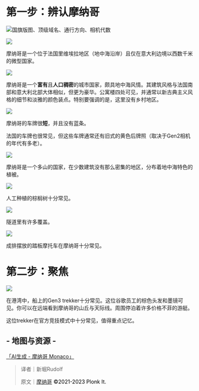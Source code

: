# 第一步：辨认摩纳哥
![国旗版图、顶级域名、通行方向、相机代数](https://cdn.nlark.com/yuque/0/2023/png/35193536/1698310948470-092835ff-6edb-4101-9842-6c64a6c34c00.png)

![](https://cdn.nlark.com/yuque/0/2023/png/34598262/1686711623741-f0fe82da-35e9-489f-9dbb-50b48d1fc974.png)

摩纳哥是一个位于法国里维埃拉地区（地中海沿岸）且仅在意大利边境以西数千米的微型国家。

![](https://cdn.nlark.com/yuque/0/2023/png/35193536/1698311032747-e4493b21-7ed3-4198-9a50-5666106827aa.png)

摩纳哥是一个**富有**且**人口稠密**的城市国家，颇具地中海风情。其建筑风格与法国南部和意大利北部大体相似，但更为豪华。公寓楼四处可见，并通常以新古典主义风格的细节和淡雅的颜色装点。特别要强调的是，这里没有乡村地区。

![](https://cdn.nlark.com/yuque/0/2023/png/34598262/1686711626244-c3f6a6a4-44b6-47a6-969e-a16598a33e7b.png)

摩纳哥的车牌很**短**，并且没有蓝条。

法国的车牌也很常见，但这些车牌通常还有旧式的黄色后牌照（取决于Gen2相机的年代有多老）。

![](https://cdn.nlark.com/yuque/0/2023/png/34598262/1686711626977-065360dd-b132-4111-9592-123da91aeccd.png)

摩纳哥是一个多山的国家，在少数建筑没有那么密集的地区，分布着地中海特色的植被。

![](https://cdn.nlark.com/yuque/0/2023/png/34598262/1686711627746-a9139077-aed4-4958-87f2-669a7fd97acb.png)

人工种植的棕榈树十分常见。

![](https://cdn.nlark.com/yuque/0/2023/png/34598262/1686711628521-fd861afa-36d6-4e6b-b78f-aac66e6ae244.png)

隧道里有许多覆盖。

![](https://cdn.nlark.com/yuque/0/2023/png/34598262/1686711629610-35d0b239-af96-417a-b0a0-8af22be80db5.png)

成排摆放的踏板摩托车在摩纳哥十分常见。

# 第二步：聚焦
![](https://cdn.nlark.com/yuque/0/2023/png/34598262/1686711630426-0efef443-5aa9-4125-a223-6c1a4a9debf6.png)

在港湾中，船上的Gen3 trekker十分常见。这位谷歌员工的棕色头发和墨镜可见。你可以在远端看到摩纳哥的山丘与天际线。周围停泊着许多价格不菲的游艇。

这位trekker在官方竞技模式中十分常见，值得重点记忆。



## - 地图与资源 -
[「AI生成 - 摩纳哥 Monaco」](https://tuxun.fun/maps_detail?mapsId=1459)



> 译者｜新堀Rudolf
>
> 原文｜[摩纳哥](https://www.plonkit.net/monaco) <font style="color:rgb(0, 0, 0);">©</font><font style="color:rgb(0, 0, 0);">2021-2023 Plonk It.</font>
>

